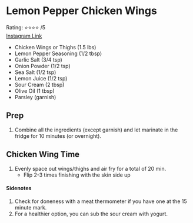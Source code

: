 # Lemon Pepper Chicken Wings
Rating: :star::star::star::star: /5  
[Instagram Link](https://www.instagram.com/reel/Cjsmp4Vvxgu/?igshid=Nzg3NjI1NGI%3D)  

- Chicken Wings or Thighs (1.5 lbs)
- Lemon Pepper Seasoning (1/2 tbsp)
- Garlic Salt (3/4 tsp)
- Onion Powder (1/2 tsp)
- Sea Salt (1/2 tsp)
- Lemon Juice (1/2 tsp)
- Sour Cream (2 tbsp)
- Olive Oil (1 tbsp)
- Parsley (garnish)

## Prep
1. Combine all the ingredients (except garnish) and let marinate in the fridge for 10 minutes (or overnight).

## Chicken Wing Time
1. Evenly space out wings/thighs and air fry for a total of 20 min.
    - Flip 2-3 times finishing with the skin side up

#### Sidenotes
1. Check for doneness with a meat thermometer if you have one at the 15 minute mark.
1. For a healthier option, you can sub the sour cream with yogurt.
